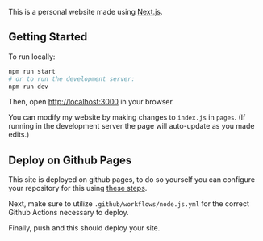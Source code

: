 This is a personal website made using [Next.js](https://next.js.org).

## Getting Started

To run locally:

```bash
npm run start
# or to run the development server:
npm run dev
```

Then, open [http://localhost:3000](http://localhost:3000) in your browser.

You can modify my website by making changes to `index.js` in `pages`.
(If running in the development server the page will auto-update as you made edits.)

## Deploy on Github Pages

This site is deployed on github pages, to do so yourself you can configure your repository
for this using [these steps](https://pages.github.com/).

Next, make sure to utilize `.github/workflows/node.js.yml` for the correct Github Actions necessary to deploy.

Finally, push and this should deploy your site.